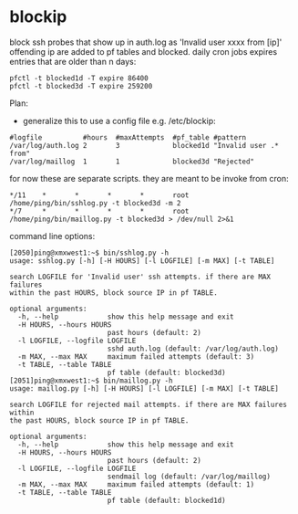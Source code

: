 # blockip
block ssh probes that show up in auth.log as 'Invalid user xxxx from [ip]'
offending ip are added to pf tables and blocked.  daily cron jobs expires
entries that are older than n days:
```
pfctl -t blocked1d -T expire 86400
pfctl -t blocked3d -T expire 259200
```

Plan:
- generalize this to use a config file e.g. /etc/blockip:
```
#logfile          #hours  #maxAttempts  #pf_table #pattern
/var/log/auth.log 2       3             blocked1d "Invalid user .* from"
/var/log/maillog  1       1             blocked3d "Rejected"
```

for now these are separate scripts.  they are meant to be invoke from cron:
```
*/11    *       *       *       *       root    /home/ping/bin/sshlog.py -t blocked3d -m 2
*/7     *       *       *       *       root    /home/ping/bin/maillog.py -t blocked3d > /dev/null 2>&1
```

command line options:
```
[2050]ping@xmxwest1:~$ bin/sshlog.py -h
usage: sshlog.py [-h] [-H HOURS] [-l LOGFILE] [-m MAX] [-t TABLE]

search LOGFILE for 'Invalid user' ssh attempts. if there are MAX failures
within the past HOURS, block source IP in pf TABLE.

optional arguments:
  -h, --help            show this help message and exit
  -H HOURS, --hours HOURS
                        past hours (default: 2)
  -l LOGFILE, --logfile LOGFILE
                        sshd auth.log (default: /var/log/auth.log)
  -m MAX, --max MAX     maximum failed attempts (default: 3)
  -t TABLE, --table TABLE
                        pf table (default: blocked3d)
[2051]ping@xmxwest1:~$ bin/maillog.py -h
usage: maillog.py [-h] [-H HOURS] [-l LOGFILE] [-m MAX] [-t TABLE]

search LOGFILE for rejected mail attempts. if there are MAX failures within
the past HOURS, block source IP in pf TABLE.

optional arguments:
  -h, --help            show this help message and exit
  -H HOURS, --hours HOURS
                        past hours (default: 2)
  -l LOGFILE, --logfile LOGFILE
                        sendmail log (default: /var/log/maillog)
  -m MAX, --max MAX     maximum failed attempts (default: 1)
  -t TABLE, --table TABLE
                        pf table (default: blocked1d)
```



